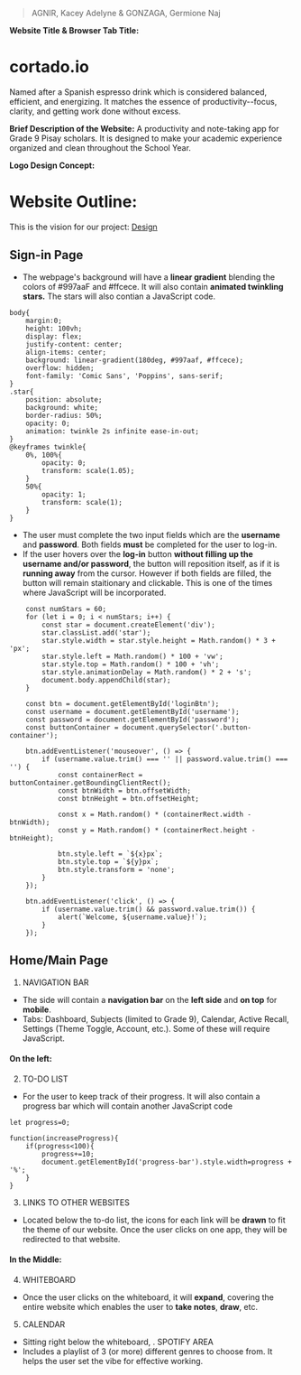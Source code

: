 > AGNIR, Kacey Adelyne &
> GONZAGA, Germione Naj

**Website Title & Browser Tab Title:**
# cortado.io
Named after a Spanish espresso drink which is considered balanced, efficient, and energizing. It matches the essence of productivity--focus, clarity, and getting work done without excess. 


**Brief Description of the Website:**
A productivity and note-taking app for Grade 9 Pisay scholars. It is designed to make your academic experience organized and clean throughout the School Year.

**Logo Design Concept:**


# Website Outline:
This is the vision for our project: [Design](https://www.canva.com/design/DAG23alL040/XPYQeaERsiuzZ8fUottObQ/edit)

## Sign-in Page
* The webpage's background will have a **linear gradient** blending the colors of #997aaF and #ffcece. It will also contain **animated twinkling stars.** The stars will also contian a JavaScript code.
```
body{
    margin:0;
    height: 100vh;
    display: flex;
    justify-content: center;
    align-items: center;
    background: linear-gradient(180deg, #997aaf, #ffcece);
    overflow: hidden;
    font-family: 'Comic Sans', 'Poppins', sans-serif;
}
.star{
    position: absolute;
    background: white;
    border-radius: 50%;
    opacity: 0;
    animation: twinkle 2s infinite ease-in-out;
}
@keyframes twinkle{
    0%, 100%{
        opacity: 0;
        transform: scale(1.05);
    } 
    50%{
        opacity: 1;
        transform: scale(1);
    }
}
```
* The user must complete the two input fields which are the **username** and **password**. Both fields **must** be completed for the user to log-in. 
* If the user hovers over the **log-in** button **without filling up the username and/or password**, the button will reposition itself, as if it is **running away** from the cursor. However if both fields are filled, the button will remain staitionary and clickable. This is one of the times where JavaScript will be incorporated.
```
    const numStars = 60;
    for (let i = 0; i < numStars; i++) {
        const star = document.createElement('div');
        star.classList.add('star');
        star.style.width = star.style.height = Math.random() * 3 + 'px';
        star.style.left = Math.random() * 100 + 'vw';
        star.style.top = Math.random() * 100 + 'vh';
        star.style.animationDelay = Math.random() * 2 + 's';
        document.body.appendChild(star);
    }
```
```
    const btn = document.getElementById('loginBtn');
    const username = document.getElementById('username');
    const password = document.getElementById('password');
    const buttonContainer = document.querySelector('.button-container');

    btn.addEventListener('mouseover', () => {
        if (username.value.trim() === '' || password.value.trim() === '') {
            const containerRect = buttonContainer.getBoundingClientRect();
            const btnWidth = btn.offsetWidth;
            const btnHeight = btn.offsetHeight;

            const x = Math.random() * (containerRect.width - btnWidth);
            const y = Math.random() * (containerRect.height - btnHeight);

            btn.style.left = `${x}px`;
            btn.style.top = `${y}px`;
            btn.style.transform = 'none';
        }
    });

    btn.addEventListener('click', () => {
        if (username.value.trim() && password.value.trim()) {
            alert(`Welcome, ${username.value}!`);
        }
    });
```
## Home/Main Page
1. NAVIGATION BAR   
* The side will contain a **navigation bar** on the **left side** and **on top** for **mobile**.
* Tabs: Dashboard, Subjects (limited to Grade 9), Calendar, Active Recall, Settings (Theme Toggle, Account, etc.). Some of these will require JavaScript.
#### On the left:
2. TO-DO LIST
* For the user to keep track of their progress. It will also contain a progress bar which will contain another JavaScript code
```
let progress=0;

function(increaseProgress){
    if(progress<100){
        progress+=10;
        document.getElementById('progress-bar').style.width=progress + '%';
    }
}
```
3. LINKS TO OTHER WEBSITES
* Located below the to-do list, the icons for each link will be **drawn** to fit the theme of our website. Once the user clicks on one app, they will be redirected to that website.

#### In the Middle:
4. WHITEBOARD
* Once the user clicks on the whiteboard, it will **expand**, covering the entire website which enables the user to **take notes**, **draw**, etc.

5. CALENDAR
* Sitting right below the whiteboard, 
. SPOTIFY AREA
* Includes a playlist of 3 (or more) different genres to choose from. It helps the user set the vibe for effective working.
